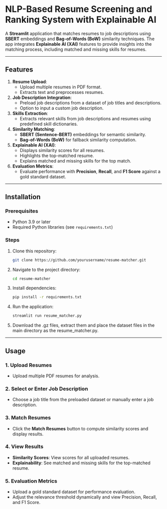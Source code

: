 # NLP-Based Resume Screening and Ranking System with Explainable AI

A **Streamlit** application that matches resumes to job descriptions using **SBERT** embeddings and **Bag-of-Words (BoW)** similarity techniques. The app integrates **Explainable AI (XAI)** features to provide insights into the matching process, including matched and missing skills for resumes.

---

## Features

1. **Resume Upload**:
   - Upload multiple resumes in PDF format.
   - Extracts text and preprocesses resumes.
2. **Job Description Integration**:
   - Preload job descriptions from a dataset of job titles and descriptions.
   - Option to input a custom job description.
3. **Skills Extraction**:
   - Extracts relevant skills from job descriptions and resumes using predefined skill dictionaries.
4. **Similarity Matching**:
   - **SBERT (Sentence-BERT)** embeddings for semantic similarity.
   - **Bag-of-Words (BoW)** for fallback similarity computation.
5. **Explainable AI (XAI)**:
   - Displays similarity scores for all resumes.
   - Highlights the top-matched resume.
   - Explains matched and missing skills for the top match.
6. **Evaluation Metrics**:
   - Evaluate performance with **Precision**, **Recall**, and **F1 Score** against a gold standard dataset.

---

## Installation

### Prerequisites
- Python 3.9 or later
- Required Python libraries (see `requirements.txt`)

### Steps

1. Clone this repository:
    ```bash
    git clone https://github.com/yourusername/resume-matcher.git
    ```

2. Navigate to the project directory:
    ```bash
    cd resume-matcher
    ```

3. Install dependencies:
    ```bash
    pip install -r requirements.txt
    ```

4. Run the application:
    ```bash
    streamlit run resume_matcher.py
    ```
5. Download the .gz files, extract them and place the dataset files in the main directory as the resume_matcher.py.

---

## Usage

### 1. Upload Resumes
- Upload multiple PDF resumes for analysis.

### 2. Select or Enter Job Description
- Choose a job title from the preloaded dataset or manually enter a job description.

### 3. Match Resumes
- Click the **Match Resumes** button to compute similarity scores and display results.

### 4. View Results
- **Similarity Scores**: View scores for all uploaded resumes.
- **Explainability**: See matched and missing skills for the top-matched resume.

### 5. Evaluation Metrics
- Upload a gold standard dataset for performance evaluation.
- Adjust the relevance threshold dynamically and view Precision, Recall, and F1 Score.
